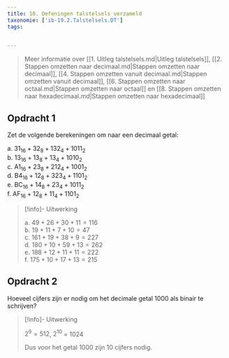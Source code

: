 ```yaml
---
title: 10. Oefeningen talstelsels verzameld
taxonomie: ['ib-19.2.Talstelsels.DT']
tags:

 
---
```


> Meer informatie over 
> [[1. Uitleg talstelsels.md|Uitleg talstelsels]],
> [[2. Stappen omzetten naar decimaal.md|Stappen omzetten naar decimaal]],
> [[4. Stappen omzetten vanuit decimaal.md|Stappen omzetten vanuit decimaal]],
> [[6. Stappen omzetten naar octaal.md|Stappen omzetten naar octaal]] en
> [[8. Stappen omzetten naar hexadecimaal.md|Stappen omzetten naar hexadecimaal]]

## Opdracht 1

Zet de volgende berekeningen om naar een decimaal getal:

a. $31_{16} + 32_8 + 132_4 + 1011_2$\
b. $13_{16} + 13_8 + 13_4 + 1010_2$\
c. $\textrm{A}1_{16} + 23_8 + 212_4 + 1001_2$\
d. $\textrm{B}4_{16} + 12_8 + 323_4 + 1101_2$\
e. $\textrm{BC}_{16} + 14_8 + 23_4 + 1011_2$\
f. $\textrm{AF}_{16} + 12_8 + 11_4 + 1101_2$

> [!info]- Uitwerking
>
> a. $49 + 26 + 30 + 11 = 116$\
> b. $19 + 11 + 7 + 10 = 47$\
> c. $161 + 19 + 38 + 9 = 227$\
> d. $180 + 10 + 59 + 13 = 262$\
> e. $188 + 12 + 11 + 11 = 222$\
> f. $175 + 10 + 17 + 13 = 215$

## Opdracht 2

Hoeveel cijfers zijn er nodig om het decimale getal 1000 als binair
te schrijven?

> [!info]- Uitwerking
>
> $2^9=512$, $2^{10}$ = 1024
>
> Dus voor het getal 1000 zijn 10 cijfers nodig.
